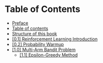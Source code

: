 # Table of Contents

* [Preface](../index.md)
* [Table of contents](table_of_contents.md)
* [Structure of this book](structure.md)
* [[0.1] Reinforcement Learning Introduction](Introduction.md)
* [[0.2] Probability Warmup](Prob_warmup.md)
* [[1.0] Multi-Arm Bandit Problem](MAB_Intro.md)
  * [[1.1] Epsilon-Greedy Method](epsilon-greedy.ipynb)

